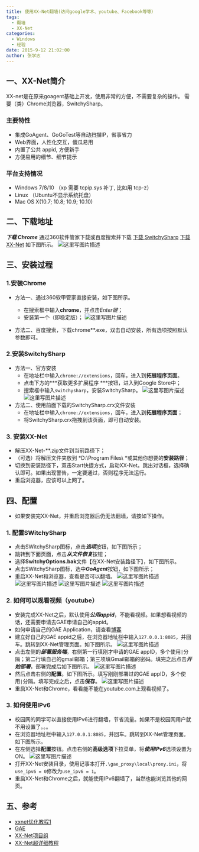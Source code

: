 ```yaml
---
title: 使用XX-Net翻墙(访问google学术、youtube、Facebook等等）
tags: 
  - 翻墙
  - XX-Net
categories:
  - Windows
  - 经验
date: 2015-9-12 21:02:00
author: 张学志
---
```




## 一、XX-Net简介
XX-net是在原来goagent基础上开发，使用非常的方便，不需要复杂的操作。
需要（类）Chrome浏览器，SwitchySharp。

### 主要特性
* 集成GoAgent、GoGoTest等自动扫描IP，省事省力
* Web界面，人性化交互，傻瓜易用
* 内置了公共 appid, 方便新手
* 方便易用的细节、细节提示
### 平台支持情况
* Windows 7/8/10 （xp 需要 tcpip.sys 补丁, 比如用 tcp-z）
* Linux （Ubuntu不显示系统托盘）
* Mac OS X(10.7; 10.8; 10.9; 10.10)
## 二、下载地址

***下载 Chrome*** 通过360软件管家下载或百度搜索并下载
[下载 SwitchySharp](http://pan.baidu.com/s/1eQCoeQ2)
[下载 XX-Net](https://github.com/XX-net/XX-Net) 如下图所示。
![这里写图片描述](http://img.blog.csdn.net/20150911170406459)

## 三、安装过程

### 1.安装Chrome
* 方法一、通过360软甲管家直接安装，如下图所示。
	* 在搜索框中输入**chrome**，并点击*Enter键*；
	* 安装第一个（即稳定版）；
![这里写图片描述](http://img.blog.csdn.net/20150911170009049)

* 方法二、百度搜索，下载chrome**.exe，双击自动安装，所有选项按照默认参数即可。

### 2.安装SwitchySharp
* 方法一、官方安装
	* 在地址栏中输入`chrome://extensions`，回车，进入到**拓展程序页面**。
	* 点击下方的***获取更多扩展程序 ***按钮，进入到Google Store中；
	* 搜索框中输入`switchysharp`，安装SwitchySharp。
![这里写图片描述](http://img.blog.csdn.net/20150911170929423)
![这里写图片描述](http://img.blog.csdn.net/20150911171234901)
* 方法二、使用前面下载的SwitchySharp.crx文件安装
	* 在地址栏中输入`chrome://extensions`，回车，进入到**拓展程序页面**；
	* 将SwitchySharp.crx拖拽到该页面，即可自动安装。


### 3. 安装XX-Net
* 解压XX-Net-**.zip文件到当前路径下；
* （可选）将解压文件夹放到 *D:\Program Files\ *或其他你想要的**安装路径**；
* 切换到安装路径下，双击Start快捷方式，启动XX-Net。跳出对话框，选择确认即可。如果出现警告，一定要通过，否则程序无法运行。
* 重启浏览器，应该可以上网了。

## 四、配置
* 如果安装完XX-Net，并重启浏览器后仍无法翻墙，请按如下操作。
### 1. 配置SWitchySharp
* 点击SWitchySharp图标，点击***选项***按钮，如下图所示；
* 跳转到下面页面，点击***从文件恢复***按钮；
* 选择**SwitchyOptions.bak**文件【在XX-Net安装路径下】，如下图所示。
* 点击SWitchySharp图标，选中***GoAgent***按钮，如下图所示；
* 重启XX-Net和浏览器，查看是否可以翻墙。
![这里写图片描述](http://img.blog.csdn.net/20150911175737230)
![这里写图片描述](http://img.blog.csdn.net/20150911175751423)
![这里写图片描述](http://img.blog.csdn.net/20150911175921885)
![这里写图片描述](http://img.blog.csdn.net/20150911185603513)
### 2. 如何可以观看视频（youtube）
* 安装完成XX-Net之后，默认使用***公用appid***，不能看视频。如果想看视频的话，还需要申请去GAE申请自己的appid。
* 如何申请自己的GAE Application，请查看[博客](http://www.appifan.com/jc/201209/35517.html)
* 建立好自己的GAE appid之后，在浏览器地址栏中输入`127.0.0.1:8085`，并回车。跳转到XX-Net管理页面。如下图所示。
![这里写图片描述](http://img.blog.csdn.net/20150911183847260)
* 点击左侧的***部署服务端***。右侧第一行填刚才申请的GAE appID，多个使用`|`分隔；第二行填自己的gmail邮箱；第三项填Gmail邮箱的密码。填完之后点击***开始部署***，部署完成后如下图所示。
![这里写图片描述](http://img.blog.csdn.net/20150911184949241)
* 然后点击右侧的**配置**。如下图所示。填写刚刚部署过的GAE appID，多个使用`|`分隔。填写完成之后，点击**保存**。
![这里写图片描述](http://img.blog.csdn.net/20150911185121207)
* 重启XX-Net和Chrome，看看能不能在youtube.com上观看视频了。

### 3. 如何使用IPv6
* 校园网的同学可以直接使用IPv6进行翻墙，节省流量。如果不是校园网用户就不用设置了。。。
* 在浏览器地址栏中输入`127.0.0.1:8085`，并回车。跳转到XX-Net管理页面。如下图所示。
* 在左侧选择**配置**按钮。点击右侧的**高级选项**下拉菜单，将***使用IPv6***选项设置为ON。
![这里写图片描述](http://img.blog.csdn.net/20150911185946032)
* 打开XX-Net安装目录，使用记事本打开`.\gae_proxy\local\proxy.ini`，将`use_ipv6 = 0`修改为`use_ipv6 = 1`。
* 重启XX-Net和Chrome之后，就能使用IPv6翻墙了，当然也能浏览其他的网页。


## 五、参考
* [xxnet优化教程1](http://wallfans.eu.org/xxnet-optimize-1/)
* [GAE](https://appengine.google.com/)
* [XX-Net项目组](https://github.com/XX-net/XX-Net)
* [XX-Net超详细教程](https://github.com/XX-net/XX-Net/wiki/XXNET%E8%B6%85%E8%AF%A6%E7%BB%86%E6%95%99%E7%A8%8B)
